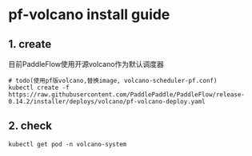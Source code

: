 # pf-volcano install guide

## 1. create
目前PaddleFlow使用开源volcano作为默认调度器
```shell
# todo(使用pf版volcano,替换image, volcano-scheduler-pf.conf)
kubectl create -f https://raw.githubusercontent.com/PaddlePaddle/PaddleFlow/release-0.14.2/installer/deploys/volcano/pf-volcano-deploy.yaml
```



## 2. check
```shell
kubectl get pod -n volcano-system
```
